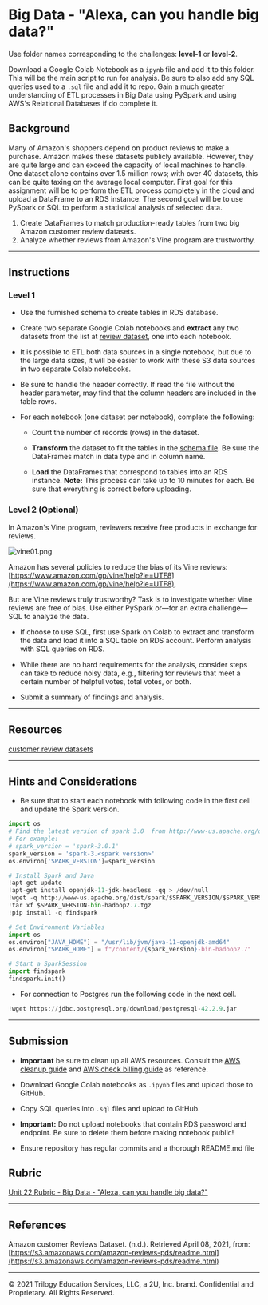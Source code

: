 # Big Data - "Alexa, can you handle big data?"

Use folder names corresponding to the challenges: **level-1** or  **level-2**.

 Download a Google Colab Notebook as a `ipynb` file and add it to this folder. This will be the main script to run for analysis. Be sure to also add any SQL queries used to a `.sql` file and add it to repo. Gain a much greater understanding of ETL processes in Big Data using PySpark and using AWS's Relational Databases if do complete it.

## Background

 Many of Amazon's shoppers depend on product reviews to make a purchase. Amazon makes these datasets publicly available. However, they are quite large and can exceed the capacity of local machines to handle. One dataset alone contains over 1.5 million rows; with over 40 datasets, this can be quite taxing on the average local computer. First goal for this assignment will be to perform the ETL process completely in the cloud and upload a DataFrame to an RDS instance. The second goal will be to use PySpark or SQL to perform a statistical analysis of selected data.

1. Create DataFrames to match production-ready tables from two big Amazon customer review datasets.
2. Analyze whether reviews from Amazon's Vine program are trustworthy.

- - -

## Instructions

### Level 1

* Use the furnished schema to create tables in RDS database.

* Create two separate Google Colab notebooks and **extract** any two datasets from the list at [review dataset](https://s3.amazonaws.com/amazon-reviews-pds/tsv/index.txt), one into each notebook.

* It is possible to ETL both data sources in a single notebook, but due to the large data sizes, it will be easier to work with these S3 data sources in two separate Colab notebooks.

* Be sure to handle the header correctly. If read the file without the header parameter, may find that the column headers are included in the table rows.

* For each notebook (one dataset per notebook), complete the following:

  * Count the number of records (rows) in the dataset.

  * **Transform** the dataset to fit the tables in the [schema file](../Resources/schema.sql). Be sure the DataFrames match in data type and in column name.

  * **Load** the DataFrames that correspond to tables into an RDS instance. **Note:** This process can take up to 10 minutes for each. Be sure that everything is correct before uploading.

### Level 2 (Optional)

In Amazon's Vine program, reviewers receive free products in exchange for reviews.

![vine01.png](../Images/vine01.png)

Amazon has several policies to reduce the bias of its Vine reviews: [https://www.amazon.com/gp/vine/help?ie=UTF8](https://www.amazon.com/gp/vine/help?ie=UTF8).

But are Vine reviews truly trustworthy? Task is to investigate whether Vine reviews are free of bias. Use either PySpark or—for an extra challenge—SQL to analyze the data.

* If choose to use SQL, first use Spark on Colab to extract and transform the data and load it into a SQL table on RDS account. Perform analysis with SQL queries on RDS.

* While there are no hard requirements for the analysis, consider steps can take to reduce noisy data, e.g., filtering for reviews that meet a certain number of helpful votes, total votes, or both.

* Submit a summary of findings and analysis.

- - -

## Resources

[customer review datasets](https://s3.amazonaws.com/amazon-reviews-pds/tsv/index.txt)

- - -

## Hints and Considerations

* Be sure that to start each notebook with following code in the first cell and update the Spark version.

```python
import os
# Find the latest version of spark 3.0  from http://www-us.apache.org/dist/spark/ and enter as the spark version
# For example:
# spark_version = 'spark-3.0.1'
spark_version = 'spark-3.<spark version>'
os.environ['SPARK_VERSION']=spark_version

# Install Spark and Java
!apt-get update
!apt-get install openjdk-11-jdk-headless -qq > /dev/null
!wget -q http://www-us.apache.org/dist/spark/$SPARK_VERSION/$SPARK_VERSION-bin-hadoop2.7.tgz
!tar xf $SPARK_VERSION-bin-hadoop2.7.tgz
!pip install -q findspark

# Set Environment Variables
import os
os.environ["JAVA_HOME"] = "/usr/lib/jvm/java-11-openjdk-amd64"
os.environ["SPARK_HOME"] = f"/content/{spark_version}-bin-hadoop2.7"

# Start a SparkSession
import findspark
findspark.init()
```

* For connection to Postgres run the following code in the next cell.

```python
!wget https://jdbc.postgresql.org/download/postgresql-42.2.9.jar
```

- - -

## Submission

* **Important** be sure to clean up all AWS resources. Consult the [AWS cleanup guide](../Resources/AWS_cleanup.pdf) and [AWS check billing guide](../Resources/AWS_check_billing.pdf) as reference.

* Download Google Colab notebooks as `.ipynb` files and upload those to GitHub.

* Copy SQL queries into `.sql` files and upload to GitHub.

* **Important:** Do not upload notebooks that contain RDS password and endpoint. Be sure to delete them before making notebook public!

* Ensure repository has regular commits and a thorough README.md file

## Rubric

[Unit 22 Rubric - Big Data - "Alexa, can you handle big data?"](https://docs.google.com/document/d/1H-TBgBUz1jVGG1zvo046GraApmbepVZgYionh-4mNas/edit?usp=sharing)

- - -

## References

Amazon customer Reviews Dataset. (n.d.). Retrieved April 08, 2021, from: [https://s3.amazonaws.com/amazon-reviews-pds/readme.html](https://s3.amazonaws.com/amazon-reviews-pds/readme.html)

- - -

© 2021 Trilogy Education Services, LLC, a 2U, Inc. brand. Confidential and Proprietary. All Rights Reserved.
